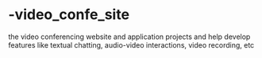 # -video_confe_site
the video conferencing website  and application projects and help develop features like textual chatting, audio-video interactions, video recording, etc
